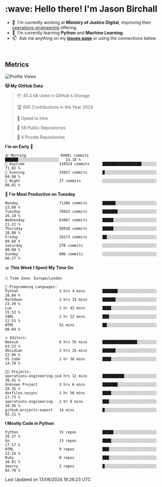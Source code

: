 <h1 align="left" id="jason-title">:wave: Hello there! I'm Jason Birchall</h1>

- :office: &nbsp;I'm currently working at **Ministry of Justice Digital**, improving their [operations-engineering](https://github.com/ministryofjustice/operations-engineering) offering.
- :seedling: &nbsp;I’m currently learning **Python** and **Machine Learning**.
- :mailbox: &nbsp;Ask me anything on my **[issues page]** or using the connections below.


<br>


<h2>Metrics</h2>

<!--START_SECTION:waka-->
![Profile Views](http://img.shields.io/badge/Profile%20Views-0-blue)

**🐱 My GitHub Data** 

> 📦 45.3 kB Used in GitHub's Storage 
 > 
> 🏆 665 Contributions in the Year 2024
 > 
> 💼 Opted to Hire
 > 
> 📜 58 Public Repositories 
 > 
> 🔑 4 Private Repositories 
 > 
**I'm an Early 🐤** 

```text
🌞 Morning                69891 commits       ██████░░░░░░░░░░░░░░░░░░░   23.18 % 
🌆 Daytime                216524 commits      ██████████████████░░░░░░░   71.82 % 
🌃 Evening                15027 commits       █░░░░░░░░░░░░░░░░░░░░░░░░   04.98 % 
🌙 Night                  27 commits          ░░░░░░░░░░░░░░░░░░░░░░░░░   00.01 % 
```
📅 **I'm Most Productive on Tuesday** 

```text
Monday                   71386 commits       ██████░░░░░░░░░░░░░░░░░░░   23.68 % 
Tuesday                  78933 commits       ███████░░░░░░░░░░░░░░░░░░   26.18 % 
Wednesday                63967 commits       █████░░░░░░░░░░░░░░░░░░░░   21.22 % 
Thursday                 56928 commits       █████░░░░░░░░░░░░░░░░░░░░   18.88 % 
Friday                   29173 commits       ██░░░░░░░░░░░░░░░░░░░░░░░   09.68 % 
Saturday                 276 commits         ░░░░░░░░░░░░░░░░░░░░░░░░░   00.09 % 
Sunday                   806 commits         ░░░░░░░░░░░░░░░░░░░░░░░░░   00.27 % 
```


📊 **This Week I Spent My Time On** 

```text
🕑︎ Time Zone: Europe/London

💬 Programming Languages: 
Python                   3 hrs 4 mins        ███████░░░░░░░░░░░░░░░░░░   28.04 % 
Markdown                 2 hrs 33 mins       ██████░░░░░░░░░░░░░░░░░░░   23.39 % 
Lua                      1 hr 42 mins        ████░░░░░░░░░░░░░░░░░░░░░   15.53 % 
YAML                     1 hr 22 mins        ███░░░░░░░░░░░░░░░░░░░░░░   12.53 % 
HTML                     52 mins             ██░░░░░░░░░░░░░░░░░░░░░░░   08.04 % 

🔥 Editors: 
Neovim                   6 hrs 55 mins       ████████████████░░░░░░░░░   63.23 % 
Obsidian                 2 hrs 25 mins       ██████░░░░░░░░░░░░░░░░░░░   22.06 % 
VS Code                  1 hr 36 mins        ████░░░░░░░░░░░░░░░░░░░░░   14.70 % 

🐱‍💻 Projects: 
operations-engineering-jo4 hrs 12 mins       ██████████░░░░░░░░░░░░░░░   38.41 % 
Unknown Project          3 hrs 6 mins        ███████░░░░░░░░░░░░░░░░░░   28.35 % 
dotfiles.nosync          1 hr 56 mins        ████░░░░░░░░░░░░░░░░░░░░░   17.73 % 
operations-engineering   1 hr 9 mins         ███░░░░░░░░░░░░░░░░░░░░░░   10.56 % 
github-projects-export   14 mins             █░░░░░░░░░░░░░░░░░░░░░░░░   02.21 % 
```

**I Mostly Code in Python** 

```text
Python                   15 repos            █████░░░░░░░░░░░░░░░░░░░░   20.27 % 
Go                       13 repos            ████░░░░░░░░░░░░░░░░░░░░░   17.57 % 
HTML                     9 repos             ███░░░░░░░░░░░░░░░░░░░░░░   12.16 % 
Ruby                     8 repos             ███░░░░░░░░░░░░░░░░░░░░░░   10.81 % 
Smarty                   2 repos             █░░░░░░░░░░░░░░░░░░░░░░░░   02.70 % 
```




 Last Updated on 13/06/2024 19:26:23 UTC
<!--END_SECTION:waka-->

<!-- links -->

[issues page]: https://github.com/jasonBirchall/jasonBirchall/issues "jasonBirchall/issues"

